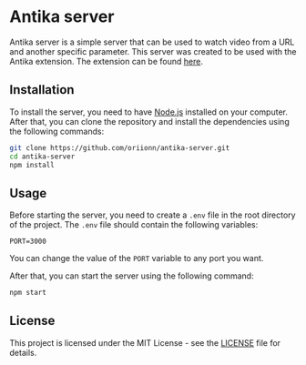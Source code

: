 # Antika server
Antika server is a simple server that can be used to watch video from a URL and another specific parameter. This server was created to be used with the Antika extension.
The extension can be found [here](https://github.com/oriionn/antika-extension).

## Installation
To install the server, you need to have [Node.js](https://nodejs.org/en/) installed on your computer. After that, you can clone the repository and install the dependencies using the following commands:
```bash
git clone https://github.com/oriionn/antika-server.git
cd antika-server
npm install
```

## Usage
Before starting the server, you need to create a `.env` file in the root directory of the project. The `.env` file should contain the following variables:
```
PORT=3000
```
You can change the value of the `PORT` variable to any port you want.

After that, you can start the server using the following command:
```bash
npm start
```

## License
This project is licensed under the MIT License - see the [LICENSE](LICENSE) file for details.
